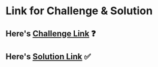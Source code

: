 # Link for Challenge & Solution

## Here's [Challenge Link](challenge.md) ❓

## Here's [Solution Link](solution.md) ✅
